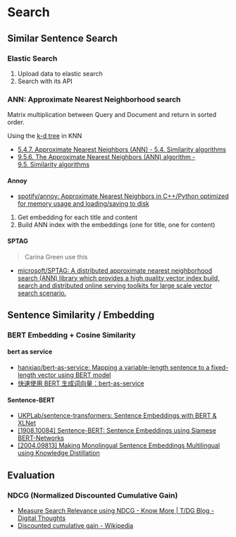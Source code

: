 # Search

## Similar Sentence Search

### Elastic Search

1. Upload data to elastic search
2. Search with its API

### ANN: Approximate Nearest Neighborhood search

Matrix multiplication between Query and Document and return in sorted order.

Using the [k-d tree](https://en.wikipedia.org/wiki/K-d_tree) in KNN

* [5.4.7. Approximate Nearest Neighbors (ANN) - 5.4. Similarity algorithms](https://neo4j.com/docs/graph-data-science/current/alpha-algorithms/approximate-nearest-neighbors/)
* [9.5.6. The Approximate Nearest Neighbors (ANN) algorithm - 9.5. Similarity algorithms](https://neo4j.com/docs/graph-algorithms/current/labs-algorithms/approximate-nearest-neighbors/)

#### Annoy

* [spotify/annoy: Approximate Nearest Neighbors in C++/Python optimized for memory usage and loading/saving to disk](https://github.com/spotify/annoy)

1. Get embedding for each title and content
2. Build ANN index with the embeddings (one for title, one for content)

#### SPTAG

> Carina Green use this

* [microsoft/SPTAG: A distributed approximate nearest neighborhood search (ANN) library which provides a high quality vector index build, search and distributed online serving toolkits for large scale vector search scenario.](https://github.com/microsoft/SPTAG)

## Sentence Similarity / Embedding

### BERT Embedding + Cosine Similarity

#### bert as service

* [hanxiao/bert-as-service: Mapping a variable-length sentence to a fixed-length vector using BERT model](https://github.com/hanxiao/bert-as-service)
* [快速使用 BERT 生成词向量：bert-as-service](https://blog.csdn.net/qq_34832393/article/details/90414293)

#### Sentence-BERT

* [UKPLab/sentence-transformers: Sentence Embeddings with BERT & XLNet](https://github.com/UKPLab/sentence-transformers)
* [[1908.10084] Sentence-BERT: Sentence Embeddings using Siamese BERT-Networks](https://arxiv.org/abs/1908.10084)
* [[2004.09813] Making Monolingual Sentence Embeddings Multilingual using Knowledge Distillation](https://arxiv.org/abs/2004.09813)

## Evaluation

### NDCG (Normalized Discounted Cumulative Gain)

* [Measure Search Relevance using NDCG - Know More | T/DG Blog - Digital Thoughts](https://blog.thedigitalgroup.com/measuring-search-relevance-using-ndcg#:~:text=Normalized%20Discounted%20Cumulative%20Gain%20%28NDCG,than%20irrelevant%20results%20%28cumulative%20gain%29)
* [Discounted cumulative gain - Wikipedia](https://en.wikipedia.org/wiki/Discounted_cumulative_gain)
